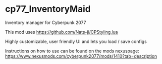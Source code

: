 # cp77_InventoryMaid

Inventory manager for Cyberpunk 2077

This mod uses https://github.com/Nats-ji/CPStyling.lua

Highly customizable, user friendly UI and lets you load / save configs

Instructions on how to use can be found on the mods nexuspage: https://www.nexusmods.com/cyberpunk2077/mods/1410?tab=description
